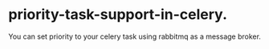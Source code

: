 # priority-task-support-in-celery.
You can set priority to your celery task using rabbitmq as a message broker.
